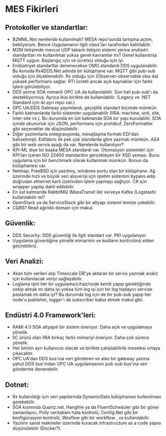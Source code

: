 # MES Fikirleri

## Protokoller ve standartlar:
- B2MML.Net nerelerde kullanılmalı? MESA repo'sunda tartışma açtım, bekliyorum. Bence Uygulamanın ilgili class'ları tarafından kalıtılabilir.
- M2M iletişimde mevcut UDP tabanlı iletişim sistemi yerine endüstri standartları mı kullanılmalı yoksa genel kavramlar mı? Genel kullanılırsa MQTT uygun. Başlangıç için ve ücretsiz olduğu için iyi.
- Endüstriyel standartlar denenecekse OMG standardı DDS uygulanabilir. Bu konuda Rx4DDS.Net adında bir kütüphane var. MQTT gibi pub-sub olduğu için ölçeklenebilir. Rx olduğu için (Observer-observable olsa da) yüksek performans sağlar. RTI ücretli ancak açık kaynaklar için farklı işlem görülebiliyor.
- DDS yerine SOA mimarili OPC UA da kullanılabilir. Son hali pub-sub'ı da destekliyormuş.  Ayrıca ikisi birlikte de kullanılabilir. (Legacy ve .NET Standard için iki ayrı repo var.)
- OPC UA/DDS Gateway yayımlandı, geçişlilik standart biçimde mümkün
- Farklı katmanlarda farklı sistemler uygulanabilir (IIRA: machine, unit, site, inter-site vs.). Bu durumda en üst katmanda SOA bir yapı kurulabilir. SOA içinde okunurluk için JSON, performans için protobuf, ZeroFormatter gibi seçenekler de düşünülebilir.
- Diğer yazılımlarla entegrasyonda, mesajlaşma formatı EDI'dan bahsetmişti. Edifabric ile pek çok standarda göre yazmak mümkün. AS4 gibi bir web servis ayağı da var. Nerelerde kullanılıyor?
- KPI-ML diye bir başka MESA standardı var. Otomasyon sistemleri için KPI'ları içeren ISO 22400 standardını gerçekleyen bir XSD şeması. Bunu uygulama için bir benchmark olarak kullanmak mümkün. Bunun da kütüphanesi var.
- Netmap, FreeBSD için yazılmış, windows portu olan bir kütüphane. Ağ üzerinde hızlı ve büyük veri alışverişi için işletim sistemini bypass edip doğrudan ethernet kartı üzerinden işlem yapmayı sağlıyor. C# için wrapper yapılıp dahil edilebilir. 
- En üst katmanda RabbitMQ (MassTransit ile) ve/veya Kafka (Logstash) kullanılabilir mi?
- OpenStack ya da ServiceStack gibi bir altyapı sistemi temize çekebilir.
- CQRS? Read ağırlıklı domain için makul.

## Güvenlik:
- DDS Security: DDS güvenliği ile ilgili standart var. PKI uygulanıyor.
- Uygulama güvenliğine yönelik mimarinin ve kodların kontrolünü elden geçirebiliriz.

## Veri Analizi:
- Akan tüm verileri alıp Timescale DB'ye aktaran bir servis yazmak analiz için kullanılacak veriyi sağlayabilir.
- Loglama işini her bir uygulama/cihaz/node kendi yapıp gerektiğinde çekip almak mı daha iyi yoksa tüm log işi için bir log toplayıcı servise paslamak mı daha iyi? Bu durumda log için de bir pub-sub yapıp her node'u publisher, logger'ı da subscriber kabul etmek makul gibi.

## Endüstri 4.0 Framework'leri:
- RAMI 4.0 SOA altyapılı bir sistem öneriyor. Daha açık ve uygulamaya yönelik.
- IIC ürünü olan IIRA birkaç farklı mimariyi öneriyor. Daha çok sürece yönelik.
- Her birinin ayrı kullanıcısı olacak ve birlikte çalışılabilirlik meselesi ortaya çıkacaktır.
- OPC UA'dan DDS bus'ına veri gönderen ve alan bir gateway yazma yahut DDS bus'ından OPC UA uygulamasının pub-sub bus'ına veri gönderme denenebilir.

## Dotnet:
- Rx kullanıldığı için veri yapılarında DynamicData kütüphanesi kullanılması gerekebilir.
- SOA kısmında Quartz.net, Hangfire ya da FluentScheduler gibi bir görev zamanlayıcı, Polly veritabanı hata kontrolü,  Config.Net gibi bir konfigürasyon kontrolü, Wexflow gibi bir workflow , vs kullanılabilir.
- Yazılımı sanal makineler üzerinde kuracak infrastructure as a code yapısı düşünülebilir (Docker?).
